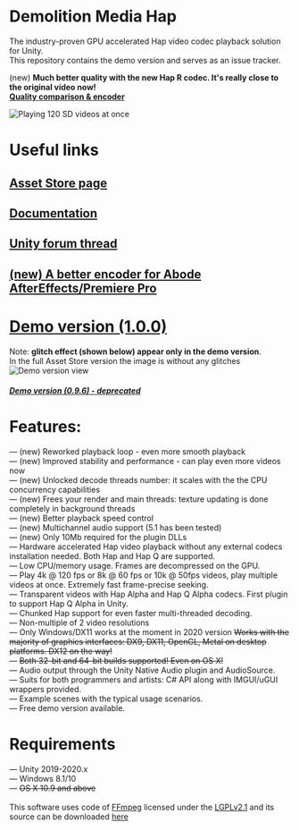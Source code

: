# Demolition Media Hap

The industry-proven GPU accelerated Hap video codec playback solution for Unity.<br>
This repository contains the demo version and serves as an issue tracker.

(new) **Much better quality with the new Hap R codec. It's really close to the original video now!<br>
[Quality comparison & encoder](https://jokyohapencoder.com/jokyo-hap-meencoder-hap-encoder-plugin-for-adobe-media-encoder-and-premiere-pro/)**<br>

![Playing 120 SD videos at once](https://dl.dropboxusercontent.com/s/b2mtso0zza3qq9r/hap_multiple_videos.png "")

# Useful links
## [Asset Store page](http://u3d.as/1Xw5)
## [Documentation](https://docs.google.com/document/d/1fck8NRF_h5w_XbArmyuprLz1m2hY27W-sOqQB1cvqZs/edit?usp=sharing)
## [Unity forum thread](https://forum.unity3d.com/threads/released-demolition-media-hap-multi-platform-8k-60fps-gpu-video-playback.456068/)
## [(new) A better encoder for Abode AfterEffects/Premiere Pro](https://jokyohapencoder.com/)
<!---## [Hap data rate calculator](https://demolitionstudios.github.io/hap-data-rate-calculator.html))--->

# [Demo version (1.0.0)](https://dl.orangedox.com/4ZxeAJ)
Note: **glitch effect (shown below) appear only in the demo version**.<br>
In the full Asset Store version the image is without any glitches <br>
![Demo version view](https://dl.dropboxusercontent.com/s/u1xl4a03bm39xim/unity_demo_2020_glitch.png "")

##### [Demo version (0.9.6) - deprecated](https://dl.orangedox.com/P0jMYbmwyFxigMDQ8j)



# Features:
— (new) Reworked playback loop - even more smooth playback<br>
— (new) Improved stability and performance - can play even more videos now<br>
— (new) Unlocked decode threads number: it scales with the the CPU concurrency capabilities<br>
— (new) Frees your render and main threads: texture updating is done completely in background threads<br>
— (new) Better playback speed control<br>
— (new) Multichannel audio support (5.1 has been tested)<br>
— (new) Only 10Mb required for the plugin DLLs<br>
— Hardware accelerated Hap video playback without any external codecs installation needed. Both Hap and Hap Q are supported.<br>
— Low CPU/memory usage. Frames are decompressed on the GPU.<br>
— Play 4k @ 120 fps or 8k @ 60 fps or 10k @ 50fps videos, play multiple videos at once. Extremely fast frame-precise seeking.<br>
— Transparent videos with Hap Alpha and Hap Q Alpha codecs. First plugin to support Hap Q Alpha in Unity.<br>
— Chunked Hap support for even faster multi-threaded decoding.<br>
— Non-multiple of 2 video resolutions <br>
— Only Windows/DX11 works at the moment in 2020 version ~~Works with the majority of graphics interfaces: DX9, DX11, OpenGL, Metal on desktop platforms. DX12 on the way!~~<br>
— ~~Both 32-bit and 64-bit builds supported! Even on OS X!~~<br>
— Audio output through the Unity Native Audio plugin and AudioSource.<br>
— Suits for both programmers and artists: C# API along with IMGUI/uGUI wrappers provided.<br>
— Example scenes with the typical usage scenarios.<br>
— Free demo version available.<br>

# Requirements
— Unity 2019-2020.x<br>
— Windows 8.1/10<br>
— ~~OS X 10.9 and above~~<br>
<br>
This software uses code of <a href=http://ffmpeg.org>FFmpeg</a> licensed under the <a href=http://www.gnu.org/licenses/old-licenses/lgpl-2.1.html>LGPLv2.1</a> and its source can be downloaded <a href=https://github.com/DemolitionStudios/FFmpeg>here</a>
